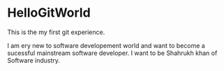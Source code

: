 # HelloGitWorld
This is the my first git experience.

I am ery new to software developement world and want to become a sucessful mainstream software developer.
I want to be Shahrukh khan of Software industry.
